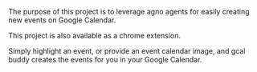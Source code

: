 The purpose of this project is to leverage agno agents for easily creating new events on Google Calendar. 

This project is also available as a chrome extension. 

Simply highlight an event, 
or provide an event calendar image, and gcal buddy creates the events for you in your Google Calendar. 